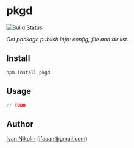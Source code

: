 # pkgd
[![Build Status](https://api.travis-ci.org/inikulin/pkgd.svg)](https://travis-ci.org/inikulin/pkgd)

*Get package publish info: config, file and dir list.*

## Install
```
npm install pkgd
```

## Usage
```js
// TODO
```

## Author
[Ivan Nikulin](https://github.com/inikulin) (ifaaan@gmail.com)
